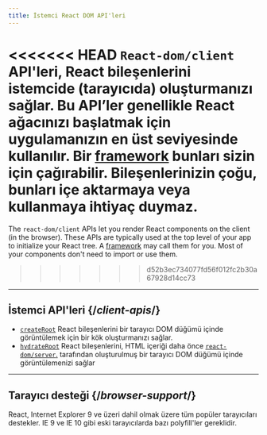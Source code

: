 ```yaml
---
title: İstemci React DOM API'leri
---
```


<Intro>

<<<<<<< HEAD
`React-dom/client` API'leri, React bileşenlerini istemcide (tarayıcıda) oluşturmanızı sağlar. Bu API’ler genellikle React ağacınızı başlatmak için uygulamanızın en üst seviyesinde kullanılır. Bir [framework](/learn/start-a-new-react-project#production-grade-react-frameworks) bunları sizin için çağırabilir. Bileşenlerinizin çoğu, bunları içe aktarmaya veya kullanmaya ihtiyaç duymaz.
=======
The `react-dom/client` APIs let you render React components on the client (in the browser). These APIs are typically used at the top level of your app to initialize your React tree. A [framework](/learn/creating-a-react-app#full-stack-frameworks) may call them for you. Most of your components don't need to import or use them.
>>>>>>> d52b3ec734077fd56f012fc2b30a67928d14cc73

</Intro>

---

## İstemci API'leri {/*client-apis*/}

* [`createRoot`](/reference/react-dom/client/createRoot) React bileşenlerini bir tarayıcı DOM düğümü içinde görüntülemek için bir kök oluşturmanızı sağlar.
* [`hydrateRoot`](/reference/react-dom/client/hydrateRoot) React bileşenlerini, HTML içeriği daha önce [`react-dom/server`.](/reference/react-dom/server) tarafından oluşturulmuş bir tarayıcı DOM düğümü içinde görüntülemenizi sağlar

---

## Tarayıcı desteği {/*browser-support*/}

React, Internet Explorer 9 ve üzeri dahil olmak üzere tüm popüler tarayıcıları destekler. IE 9 ve IE 10 gibi eski tarayıcılarda bazı polyfill'ler gereklidir.




